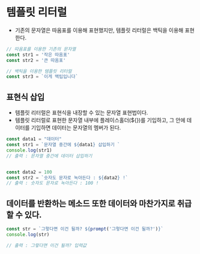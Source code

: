 # 템플릿 리터럴

- 기존의 문자열은 따옴표를 이용해 표현했지만, 템플릿 리터럴은 백틱을 이용해 표현한다.

```javascript
// 따옴표를 이용한 기존의 문자열
const str1 = '작은 따옴표'
const str2 = '큰 따옴표'

// 백틱을 이용한 템플릿 리터럴
const str3 = `이게 백팁입니다`
```

## 표현식 삽입

- 템플릿 리터럴은 표현식을 내장할 수 있는 문자열 표현법이다.
- 템플릿 리터럴로 표현한 문자열 내부에 플레이스홀더(${})를 기입하고, 그 안에 데이터를 기입하면 데이터는 문자열의 멤버가 된다.

```javascript
const data1 = "데이터"
const str1 = `문자열 중간에 ${data1} 삽입하기 ` 
console.log(str1)
// 출력 : 문자열 중간에 데이터 삽입하기


const data2 = 100
const str2 = `숫자도 문자로 녹아든다 : ${data2} !`
// 출력 : 숫자도 문자로 녹아든다 : 100 !
```

## 데이터를 반환하는 메소드 또한 데이터와 마찬가지로 취급할 수 있다.

```javascript
const str = `그렇다면 이건 될까? ${prompt('그렇다면 이건 될까?')}`
console.log(str)

// 출력 : 그렇다면 이건 될까? 입력값
```